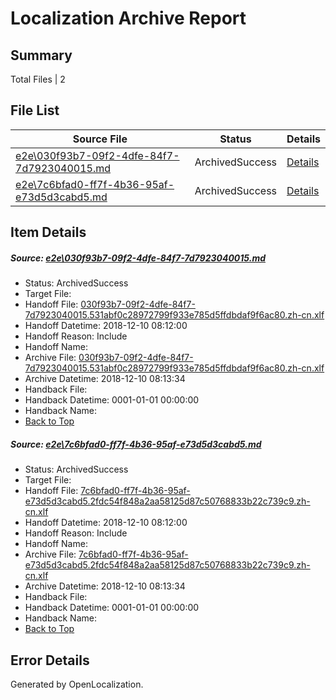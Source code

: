 # <a name='report-top'></a> Localization Archive Report

## Summary
 Total Files | 2

## File List
 Source File | Status | Details 
 ----------- | ------ | ------- 
 [e2e\030f93b7-09f2-4dfe-84f7-7d7923040015.md](https://github.com/OpenLocalizationTestOrg/ol-test3/blob/3038e96bc393f7b5faaa1520f8a87eed2291c83c/e2e/030f93b7-09f2-4dfe-84f7-7d7923040015.md) | ArchivedSuccess | [Details](#f9b676754e64cd5a7969ec63d71dc2af0df14beb1)
 [e2e\7c6bfad0-ff7f-4b36-95af-e73d5d3cabd5.md](https://github.com/OpenLocalizationTestOrg/ol-test3/blob/3038e96bc393f7b5faaa1520f8a87eed2291c83c/e2e/7c6bfad0-ff7f-4b36-95af-e73d5d3cabd5.md) | ArchivedSuccess | [Details](#60887e679f5546497d6c1098ba70fd18033c4ad42)

## Item Details
##### <a name='f9b676754e64cd5a7969ec63d71dc2af0df14beb1'></a> Source: [e2e\030f93b7-09f2-4dfe-84f7-7d7923040015.md](https://github.com/OpenLocalizationTestOrg/ol-test3/blob/3038e96bc393f7b5faaa1520f8a87eed2291c83c/e2e/030f93b7-09f2-4dfe-84f7-7d7923040015.md)
* Status: ArchivedSuccess
* Target File: 
* Handoff File: [030f93b7-09f2-4dfe-84f7-7d7923040015.531abf0c28972799f933e785d5ffdbdaf9f6ac80.zh-cn.xlf](https://github.com/OpenLocalizationTestOrg/ol-test3-handoff/blob/8d699c6d898ed5e28e7e4b38339d2465ef594c6e/ol-handoff/OpenLocalizationTestOrg/ol-test3-zhcn/ci/ht/030f93b7-09f2-4dfe-84f7-7d7923040015.531abf0c28972799f933e785d5ffdbdaf9f6ac80.zh-cn.xlf)
* Handoff Datetime: 2018-12-10 08:12:00
* Handoff Reason: Include
* Handoff Name: 
* Archive File: [030f93b7-09f2-4dfe-84f7-7d7923040015.531abf0c28972799f933e785d5ffdbdaf9f6ac80.zh-cn.xlf](https://github.com/OpenLocalizationTestOrg/ol-test3-handoff/blob/3d7c55c8d57d215fd1617c09c7c00aca90096076/ol-archive/OpenLocalizationTestOrg/ol-test3-zhcn/ci/ht/030f93b7-09f2-4dfe-84f7-7d7923040015.531abf0c28972799f933e785d5ffdbdaf9f6ac80.zh-cn.xlf)
* Archive Datetime: 2018-12-10 08:13:34
* Handback File: 
* Handback Datetime: 0001-01-01 00:00:00
* Handback Name: 
* [Back to Top](#report-top)

##### <a name='60887e679f5546497d6c1098ba70fd18033c4ad42'></a> Source: [e2e\7c6bfad0-ff7f-4b36-95af-e73d5d3cabd5.md](https://github.com/OpenLocalizationTestOrg/ol-test3/blob/3038e96bc393f7b5faaa1520f8a87eed2291c83c/e2e/7c6bfad0-ff7f-4b36-95af-e73d5d3cabd5.md)
* Status: ArchivedSuccess
* Target File: 
* Handoff File: [7c6bfad0-ff7f-4b36-95af-e73d5d3cabd5.2fdc54f848a2aa58125d87c50768833b22c739c9.zh-cn.xlf](https://github.com/OpenLocalizationTestOrg/ol-test3-handoff/blob/8d699c6d898ed5e28e7e4b38339d2465ef594c6e/ol-handoff/OpenLocalizationTestOrg/ol-test3-zhcn/ci/ht/7c6bfad0-ff7f-4b36-95af-e73d5d3cabd5.2fdc54f848a2aa58125d87c50768833b22c739c9.zh-cn.xlf)
* Handoff Datetime: 2018-12-10 08:12:00
* Handoff Reason: Include
* Handoff Name: 
* Archive File: [7c6bfad0-ff7f-4b36-95af-e73d5d3cabd5.2fdc54f848a2aa58125d87c50768833b22c739c9.zh-cn.xlf](https://github.com/OpenLocalizationTestOrg/ol-test3-handoff/blob/3d7c55c8d57d215fd1617c09c7c00aca90096076/ol-archive/OpenLocalizationTestOrg/ol-test3-zhcn/ci/ht/7c6bfad0-ff7f-4b36-95af-e73d5d3cabd5.2fdc54f848a2aa58125d87c50768833b22c739c9.zh-cn.xlf)
* Archive Datetime: 2018-12-10 08:13:34
* Handback File: 
* Handback Datetime: 0001-01-01 00:00:00
* Handback Name: 
* [Back to Top](#report-top)


## Error Details

Generated by OpenLocalization.

